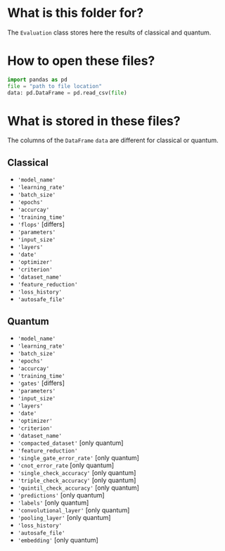 # What is this folder for?
The `Evaluation` class stores here the results of classical and quantum.


# How to open these files?
```python
import pandas as pd
file = "path to file location"
data: pd.DataFrame = pd.read_csv(file)
```

# What is stored in these files?
The columns of the `DataFrame` `data` are different for classical or quantum.

## Classical
* `'model_name'`
* `'learning_rate'`
* `'batch_size'`
* `'epochs'`
* `'accurcay'`
* `'training_time'`
* `'flops'` [differs]
* `'parameters'`
* `'input_size'`
* `'layers'`
* `'date'`
* `'optimizer'`
* `'criterion'`
* `'dataset_name'`
* `'feature_reduction'`
* `'loss_history'`
* `'autosafe_file'`

## Quantum
* `'model_name'`
* `'learning_rate'`
* `'batch_size'`
* `'epochs'`
* `'accurcay'`
* `'training_time'`
* `'gates'` [differs]
* `'parameters'`
* `'input_size'`
* `'layers'`
* `'date'`
* `'optimizer'`
* `'criterion'`
* `'dataset_name'`
* `'compacted_dataset'` [only quantum]
* `'feature_reduction'`
* `'single_gate_error_rate'` [only quantum]
* `'cnot_error_rate` [only quantum]
* `'single_check_accuracy'` [only quantum]
* `'triple_check_accuracy'` [only quantum]
* `'quintil_check_accuracy'` [only quantum]
* `'predictions'` [only quantum]
* `'labels'` [only quantum]
* `'convolutional_layer'` [only quantum]
* `'pooling_layer'` [only quantum]
* `'loss_history'`
* `'autosafe_file'`
* `'embedding'` [only quantum]

